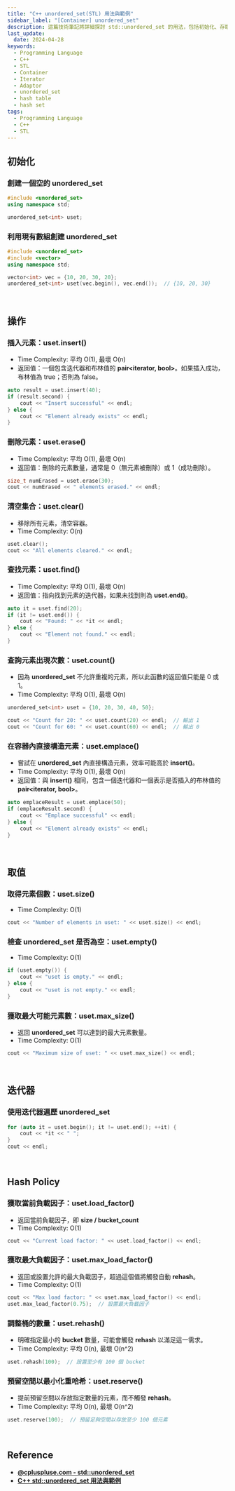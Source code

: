 ```yaml
---
title: "C++ unordered_set(STL) 用法與範例"
sidebar_label: "[Container] unordered_set"
description: 這篇技術筆記將詳細探討 std::unordered_set 的用法，包括初始化、存取元素、插入和刪除元素等常見操作，並提供簡易的程式碼範例，協助讀者深入理解和熟練運用 unordered_set 容器。
last_update:
  date: 2024-04-28
keywords:
  - Programming Language
  - C++
  - STL
  - Container
  - Iterator
  - Adaptor
  - unordered_set
  - hash table
  - hash set
tags:
  - Programming Language
  - C++
  - STL
---
```



## **初始化**

### **創建一個空的 unordered_set**

```cpp
#include <unordered_set>
using namespace std;

unordered_set<int> uset;
```

### **利用現有數組創建 unordered_set**

```cpp
#include <unordered_set>
#include <vector>
using namespace std;

vector<int> vec = {10, 20, 30, 20};
unordered_set<int> uset(vec.begin(), vec.end());  // {10, 20, 30}
```

<br/>


## **操作**

### **插入元素：uset.insert()**

- Time Complexity: 平均 O(1), 最壞 O(n)
- 返回值：一個包含迭代器和布林值的 **pair\<iterator, bool>**。如果插入成功，布林值為 true；否則為 false。

```cpp
auto result = uset.insert(40);
if (result.second) {
    cout << "Insert successful" << endl;
} else {
    cout << "Element already exists" << endl;
}
```

### **刪除元素：uset.erase()**

- Time Complexity: 平均 O(1), 最壞 O(n)
- 返回值：刪除的元素數量，通常是 0（無元素被刪除）或 1（成功刪除）。

```cpp
size_t numErased = uset.erase(30);
cout << numErased << " elements erased." << endl;
```

### **清空集合：uset.clear()**

- 移除所有元素，清空容器。
- Time Complexity: O(n)

```cpp
uset.clear();
cout << "All elements cleared." << endl;
```

### **查找元素：uset.find()**

- Time Complexity: 平均 O(1), 最壞 O(n)
- 返回值：指向找到元素的迭代器，如果未找到則為 **uset.end()**。

```cpp
auto it = uset.find(20);
if (it != uset.end()) {
    cout << "Found: " << *it << endl;
} else {
    cout << "Element not found." << endl;
}
```

### **查詢元素出現次數：uset.count()**

- 因為 **unordered_set** 不允許重複的元素，所以此函數的返回值只能是 0 或 1。
- Time Complexity: 平均 O(1), 最壞 O(n)

```cpp
unordered_set<int> uset = {10, 20, 30, 40, 50};

cout << "Count for 20: " << uset.count(20) << endl;  // 輸出 1
cout << "Count for 60: " << uset.count(60) << endl;  // 輸出 0
```

### **在容器內直接構造元素：uset.emplace()**

- 嘗試在 **unordered_set** 內直接構造元素，效率可能高於 **insert()**。
- Time Complexity: 平均 O(1), 最壞 O(n)
- 返回值：與 **insert()** 相同，包含一個迭代器和一個表示是否插入的布林值的 **pair\<iterator\, bool>**。

```cpp
auto emplaceResult = uset.emplace(50);
if (emplaceResult.second) {
    cout << "Emplace successful" << endl;
} else {
    cout << "Element already exists" << endl;
}
```


<br/>


## **取值**

### **取得元素個數：uset.size()**

- Time Complexity: O(1)

```cpp
cout << "Number of elements in uset: " << uset.size() << endl;
```

### **檢查 unordered_set 是否為空：uset.empty()**

- Time Complexity: O(1)

```cpp
if (uset.empty()) {
    cout << "uset is empty." << endl;
} else {
    cout << "uset is not empty." << endl;
}
```

### **獲取最大可能元素數：uset.max_size()**

- 返回 **unordered_set** 可以達到的最大元素數量。
- Time Complexity: O(1)

```cpp
cout << "Maximum size of uset: " << uset.max_size() << endl;
```


<br/>


## **迭代器**

### **使用迭代器遍歷 unordered_set**

```cpp
for (auto it = uset.begin(); it != uset.end(); ++it) {
    cout << *it << " ";
}
cout << endl;
```


<br/>


## **Hash Policy**

### **獲取當前負載因子：uset.load_factor()**

- 返回當前負載因子，即 **size / bucket_count**
- Time Complexity: O(1)

```cpp
cout << "Current load factor: " << uset.load_factor() << endl;
```

### **獲取最大負載因子：uset.max_load_factor()**

- 返回或設置允許的最大負載因子，超過這個值將觸發自動 **rehash**。
- Time Complexity: O(1)

```cpp
cout << "Max load factor: " << uset.max_load_factor() << endl;
uset.max_load_factor(0.75);  // 設置最大負載因子
```

### **調整桶的數量：uset.rehash()**

- 明確指定最小的 **bucket** 數量，可能會觸發 **rehash** 以滿足這一需求。
- Time Complexity: 平均 O(n), 最壞 O(n^2)

```cpp
uset.rehash(100);  // 設置至少有 100 個 bucket
```

### **預留空間以最小化重哈希：uset.reserve()**

- 提前預留空間以存放指定數量的元素，而不觸發 **rehash**。
- Time Complexity: 平均 O(n), 最壞 O(n^2)

```cpp
uset.reserve(100);  // 預留足夠空間以存放至少 100 個元素
```


<br/>


## **Reference**

- **[@cpluspluse.com - std::unordered_set](https://cplusplus.com/reference/unordered_set/unordered_set/)**
- **[C++ std::unordered_set 用法與範例](https://shengyu7697.github.io/std-unordered_set/)**